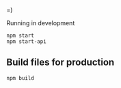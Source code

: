 
=)

Running in development
```
npm start
npm start-api
```

## Build files for production
```
npm build
```
